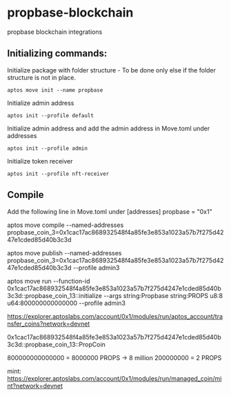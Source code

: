 # propbase-blockchain

propbase blockchain integrations

## Initializing commands:

Initialize package with folder structure - To be done only else if the folder structure is not in place.

```
aptos move init --name propbase

```

Initialize admin address

```
aptos init --profile default
```

Initialize admin address and add the admin address in Move.toml under addresses

```
aptos init --profile admin
```

Initialize token receiver

```
aptos init --profile nft-receiver
```

## Compile

Add the following line in Move.toml under [addresses]
propbase = "0x1"

aptos move compile --named-addresses propbase_coin_3=0x1cac17ac868932548f4a85fe3e853a1023a57b7f275d4247e1cded85d40b3c3d

aptos move publish --named-addresses propbase_coin_3=0x1cac17ac868932548f4a85fe3e853a1023a57b7f275d4247e1cded85d40b3c3d --profile admin3

aptos move run --function-id 0x1cac17ac868932548f4a85fe3e853a1023a57b7f275d4247e1cded85d40b3c3d::propbase_coin_13::initialize --args string:Propbase string:PROPS u8:8 u64:800000000000000 --profile admin3

https://explorer.aptoslabs.com/account/0x1/modules/run/aptos_account/transfer_coins?network=devnet

0x1cac17ac868932548f4a85fe3e853a1023a57b7f275d4247e1cded85d40b3c3d::propbase_coin_13::PropCoin

800000000000000 = 8000000 PROPS -> 8 million
200000000 = 2 PROPS

mint: https://explorer.aptoslabs.com/account/0x1/modules/run/managed_coin/mint?network=devnet
